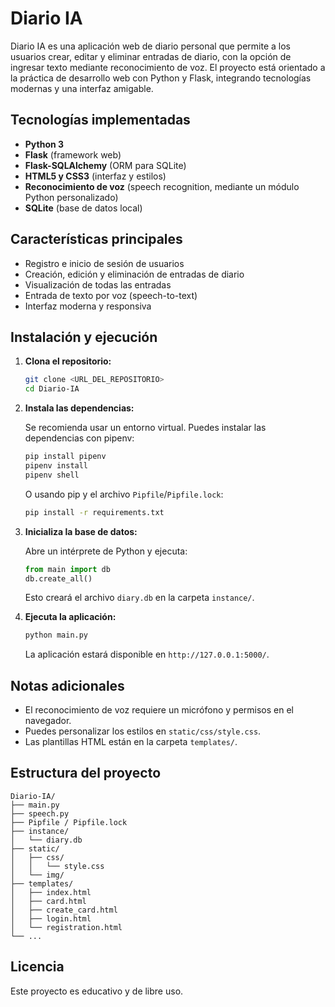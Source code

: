 # Diario IA

Diario IA es una aplicación web de diario personal que permite a los usuarios crear, editar y eliminar entradas de diario, con la opción de ingresar texto mediante reconocimiento de voz. El proyecto está orientado a la práctica de desarrollo web con Python y Flask, integrando tecnologías modernas y una interfaz amigable.

## Tecnologías implementadas

- **Python 3**
- **Flask** (framework web)
- **Flask-SQLAlchemy** (ORM para SQLite)
- **HTML5 y CSS3** (interfaz y estilos)
- **Reconocimiento de voz** (speech recognition, mediante un módulo Python personalizado)
- **SQLite** (base de datos local)

## Características principales

- Registro e inicio de sesión de usuarios
- Creación, edición y eliminación de entradas de diario
- Visualización de todas las entradas
- Entrada de texto por voz (speech-to-text)
- Interfaz moderna y responsiva

## Instalación y ejecución

1. **Clona el repositorio:**

   ```bash
   git clone <URL_DEL_REPOSITORIO>
   cd Diario-IA
   ```

2. **Instala las dependencias:**

   Se recomienda usar un entorno virtual. Puedes instalar las dependencias con pipenv:

   ```bash
   pip install pipenv
   pipenv install
   pipenv shell
   ```
   O usando pip y el archivo `Pipfile`/`Pipfile.lock`:
   ```bash
   pip install -r requirements.txt
   ```

3. **Inicializa la base de datos:**

   Abre un intérprete de Python y ejecuta:
   ```python
   from main import db
   db.create_all()
   ```
   Esto creará el archivo `diary.db` en la carpeta `instance/`.

4. **Ejecuta la aplicación:**

   ```bash
   python main.py
   ```
   La aplicación estará disponible en `http://127.0.0.1:5000/`.

## Notas adicionales

- El reconocimiento de voz requiere un micrófono y permisos en el navegador.
- Puedes personalizar los estilos en `static/css/style.css`.
- Las plantillas HTML están en la carpeta `templates/`.

## Estructura del proyecto

```
Diario-IA/
├── main.py
├── speech.py
├── Pipfile / Pipfile.lock
├── instance/
│   └── diary.db
├── static/
│   ├── css/
│   │   └── style.css
│   └── img/
├── templates/
│   ├── index.html
│   ├── card.html
│   ├── create_card.html
│   ├── login.html
│   └── registration.html
└── ...
```

## Licencia

Este proyecto es educativo y de libre uso.
